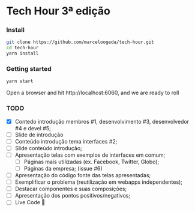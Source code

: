 # Tech Hour 3ª edição

### Install

```sh
git clone https://github.com/marceloogeda/tech-hour.git
cd tech-hour
yarn install
```

### Getting started

```sh
yarn start
```

Open a browser and hit http://localhost:6060, and we are ready to roll

### TODO

- [x] Contedo introdução membros #1, desenvolvimento #3, desenvolvedor #4 e devel #5;
- [ ] Slide de introdução
- [ ] Conteúdo introdução tema interfaces #2;
- [ ] Slide conteúdo introdução;
- [ ] Apresentação telas com exemplos de interfaces em comum;
  - [ ] Páginas mais utilizadas (ex. Facebook, Twitter, Globo);
  - [ ] Páginas da empresa; (issue #6)
- [ ] Apresentação do código fonte das telas apresentadas;
- [ ] Exemplificar o problema (reutilização em webapps independentes);
- [ ] Destacar componentes e suas composições;
- [ ] Apresentação dos pontos positivos/negativos;
- [ ] Live Code :metal:
